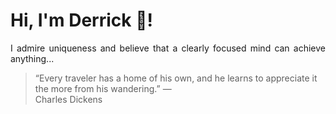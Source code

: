 # Hi, I'm Derrick 👋!
<p align="justify">I admire uniqueness and believe that a clearly focused mind can achieve anything...</p> 
<!-- #quote-start -->
<blockquote>&ldquo;Every traveler has a home of his own, and he learns to appreciate it the more from his wandering.&rdquo; &mdash; <footer>Charles Dickens</footer></blockquote>
<!-- #quote-end -->
